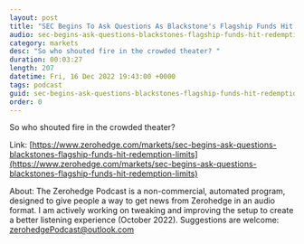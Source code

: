 ```yaml
---
layout: post
title: "SEC Begins To Ask Questions As Blackstone's Flagship Funds Hit Redemption Limits"
audio: sec-begins-ask-questions-blackstones-flagship-funds-hit-redemption-limits-0
category: markets
desc: "So who shouted fire in the crowded theater? "
duration: 00:03:27
length: 207
datetime: Fri, 16 Dec 2022 19:43:00 +0000
tags: podcast
guid: sec-begins-ask-questions-blackstones-flagship-funds-hit-redemption-limits-0
order: 0
---
```

So who shouted fire in the crowded theater? 

Link: [https://www.zerohedge.com/markets/sec-begins-ask-questions-blackstones-flagship-funds-hit-redemption-limits](https://www.zerohedge.com/markets/sec-begins-ask-questions-blackstones-flagship-funds-hit-redemption-limits)

About: The Zerohedge Podcast is a non-commercial, automated program, designed to give people a way to get news from Zerohedge in an audio format.  I am actively working on tweaking and improving the setup to create a better listening experience (October 2022).  Suggestions are welcome: [zerohedgePodcast@outlook.com](mailto:zerohedgePodcast@outlook.com)